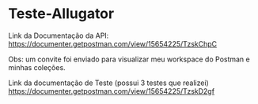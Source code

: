 # Teste-Allugator
 
Link da Documentação da API: https://documenter.getpostman.com/view/15654225/TzskChpC

Obs: um convite foi enviado para visualizar meu workspace do Postman e minhas coleções. <br>

Link da documentação de Teste (possui 3 testes que realizei)
https://documenter.getpostman.com/view/15654225/TzskD2gf
